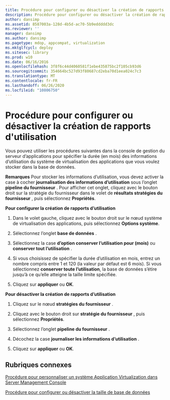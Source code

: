 ```yaml
---
title: Procédure pour configurer ou désactiver la création de rapports d'utilisation
description: Procédure pour configurer ou désactiver la création de rapports d'utilisation
author: dansimp
ms.assetid: 8587003a-128d-4b5d-ac70-5b9eddddd3dc
ms.reviewer: ''
manager: dansimp
ms.author: dansimp
ms.pagetype: mdop, appcompat, virtualization
ms.mktglfcycl: deploy
ms.sitesec: library
ms.prod: w10
ms.date: 06/16/2016
ms.openlocfilehash: 3f8f6c44d4060581f1ebe435875bc2f105cb93d6
ms.sourcegitcommit: 354664bc527d93f80687cd2eba70d1eea024c7c3
ms.translationtype: MT
ms.contentlocale: fr-FR
ms.lasthandoff: 06/26/2020
ms.locfileid: "10806750"
---
```

# Procédure pour configurer ou désactiver la création de rapports d'utilisation


Vous pouvez utiliser les procédures suivantes dans la console de gestion du serveur d’applications pour spécifier la durée (en mois) des informations d’utilisation du système de virtualisation des applications que vous voulez stocker dans la base de données.

**Remarques**  Pour stocker les informations d’utilisation, vous devez activer la case à cocher **journalisation des informations d’utilisation** sous l’onglet **pipeline du fournisseur** . Pour afficher cet onglet, cliquez avec le bouton droit sur la stratégie du fournisseur dans le volet de **résultats stratégies du fournisseur** , puis sélectionnez **Propriétés**.

 

**Pour configurer la création de rapports d’utilisation**

1.  Dans le volet gauche, cliquez avec le bouton droit sur le nœud système de virtualisation des applications, puis sélectionnez **Options système**.

2.  Sélectionnez l’onglet **base de données** .

3.  Sélectionnez la case **d’option conserver l’utilisation pour (mois)** ou **conserver tout l’utilisation** .

4.  Si vous choisissez de spécifier la durée d’utilisation en mois, entrez un nombre compris entre 1 et 120 (la valeur par défaut est 6 mois). Si vous sélectionnez **conserver toute l’utilisation**, la base de données s’étire jusqu’à ce qu’elle atteigne la taille limite spécifiée.

5.  Cliquez sur **appliquer** ou **OK**.

**Pour désactiver la création de rapports d’utilisation**

1.  Cliquez sur le nœud **stratégies du fournisseur** .

2.  Cliquez avec le bouton droit sur **stratégie du fournisseur** , puis sélectionnez **Propriétés**.

3.  Sélectionnez l’onglet **pipeline du fournisseur** .

4.  Décochez la case **journaliser les informations d’utilisation** .

5.  Cliquez sur **appliquer** ou **OK**.

## Rubriques connexes


[Procédure pour personnaliser un système Application Virtualization dans Server Management Console](how-to-customize-an-application-virtualization-system-in-the-server-management-console.md)

[Procédure pour configurer ou désactiver la taille de base de données](how-to-set-up-or-disable-database-size.md)

 

 





